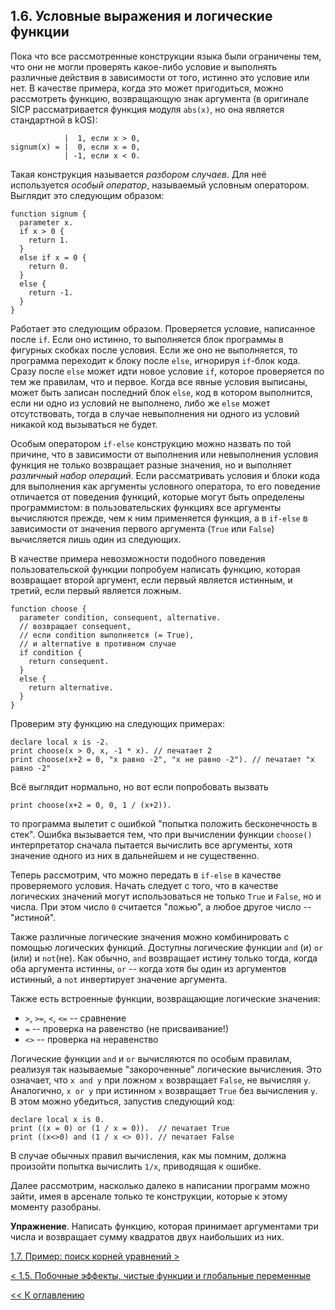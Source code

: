 ## 1.6. Условные выражения и логические функции

Пока что все рассмотренные конструкции языка были ограничены тем, что они не могли 
проверять какое-либо условие и выполнять различные действия в зависимости от того, 
истинно это условие или нет. В качестве примера, когда это может пригодиться, можно 
рассмотреть функцию, возвращающую знак аргумента (в оригинале SICP рассматривается функция 
модуля `abs(x)`, но она является стандартной в kOS):
```
            |  1, если x > 0,
signum(x) = |  0, если x = 0,
            | -1, если x < 0.
```
Такая конструкция называется *разбором случаев*. Для неё используется *особый оператор*, 
называемый условным оператором. Выглядит это следующим образом:
```
function signum {
  parameter x.
  if x > 0 {
    return 1.
  }
  else if x = 0 {
    return 0.
  }
  else {
    return -1.
  }
}
```
Работает это следующим образом. Проверяется условие, написанное после `if`. Если оно 
истинно, то выполняется блок программы в фигурных скобках после условия. Если же оно не 
выполняется, то программа переходит к блоку после `else`, игнорируя `if`-блок кода. Сразу 
после `else` может идти новое условие `if`, которое проверяется по тем же правилам, что и 
первое. Когда все явные условия выписаны, может быть записан последний блок `else`, код в 
котором выполнится, если ни одно из условий не выполнено, либо же `else` может отсутствовать, 
тогда в случае невыполнения ни одного из условий никакой код вызываться не будет.

Особым оператором `if-else` конструкцию можно назвать по той причине, что в зависимости от 
выполнения или невыполнения условия функция не только возвращает разные значения, но и 
выполняет *различный набор операций*. Если рассматривать условия и блоки кода для выполнения 
как аргументы условного оператора, то его поведение отличается от поведения функций, которые 
могут быть определены программистом: в пользовательских функциях все аргументы вычисляются 
прежде, чем к ним применяется функция, а в `if-else` в зависимости от значения первого аргумента 
(`True` или `False`) вычисляется лишь один из следующих.

В качестве примера невозможности подобного поведения пользовательской функции попробуем написать 
функцию, которая возвращает второй аргумент, если первый является истинным, и третий, если 
первый является ложным.
```
function choose {
  parameter condition, consequent, alternative.
  // возвращает consequent, 
  // если condition выполняется (= True),
  // и alternative в противном случае
  if condition {
    return consequent.
  }
  else {
    return alternative.
  }
}
```
Проверим эту функцию на следующих примерах:
```
declare local x is -2.
print choose(x > 0, x, -1 * x). // печатает 2
print choose(x+2 = 0, "x равно -2", "x не равно -2"). // печатает "x равно -2"
```

Всё выглядит нормально, но вот если попробовать вызвать
```
print choose(x+2 = 0, 0, 1 / (x+2)).
```
то программа вылетит с ошибкой "попытка положить бесконечность в стек". Ошибка 
вызывается тем, что при вычислении функции `choose()` интерпретатор сначала пытается 
вычислить все аргументы, хотя значение одного из них в дальнейшем и не существенно.

Теперь рассмотрим, что можно передать в `if-else` в качестве проверяемого условия. Начать 
следует с того, что в качестве логических значений могут использоваться не только `True` и 
`False`, но и числа. При этом число `0` считается "ложью", а любое другое число -- "истиной".

Также различные логические значения можно комбинировать с помощью логических функций. 
Доступны логические функции `and` (и) `or` (или) и `not`(не). Как обычно, `and` возвращает 
истину только тогда, когда оба аргумента истинны, `or` -- когда хотя бы один из аргументов 
истинный, а `not` инвертирует значение аргумента.

Также есть встроенные функции, возвращающие логические значения:
* `>`, `>=`, `<`, `<=` -- сравнение
* `=` -- проверка на равенство (не присваивание!)
* `<>` -- проверка на неравенство

Логические функции `and` и `or` вычисляются по особым правилам, реализуя так называемые 
"закороченные" логические вычисления. Это означает, что `x and y` при ложном `x` возвращает 
`False`, не вычисляя `y`. Аналогично, `x or y` при истинном `x` возвращает `True` без 
вычисления `y`. В этом можно убедиться, запустив следующий код:
```
declare local x is 0.
print ((x = 0) or (1 / x = 0)).  // печатает True
print ((x<>0) and (1 / x <> 0)). // печатает False
```
В случае обычных правил вычисления, как мы помним, должна произойти попытка вычислить `1/x`, 
приводящая к ошибке.

Далее рассмотрим, насколько далеко в написании программ можно зайти, имея в арсенале только те 
конструкции, которые к этому моменту разобраны.

**Упражнение**. Написать функцию, которая принимает аргументами три числа и возвращает сумму квадратов 
двух наибольших из них.

[1.7. Пример: поиск корней уравнений \>](ch1.7.md)

[\< 1.5. Побочные эффекты, чистые функции и глобальные переменные](ch1.5.md)

[\<\< К оглавлению](../../README.md)
